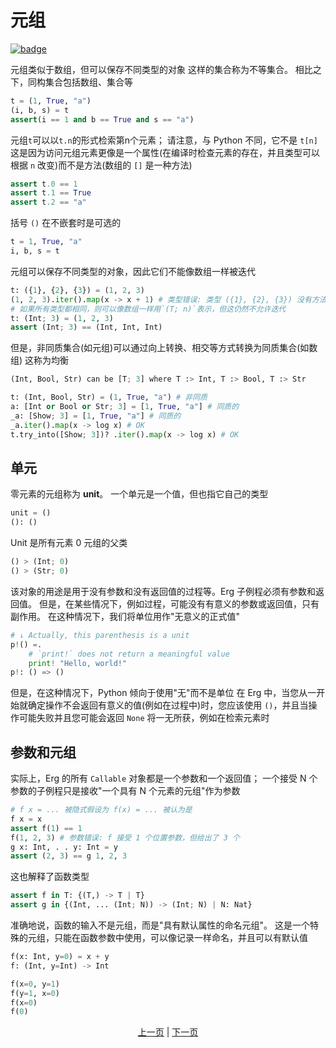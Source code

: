 # 元组

[![badge](https://img.shields.io/endpoint.svg?url=https%3A%2F%2Fgezf7g7pd5.execute-api.ap-northeast-1.amazonaws.com%2Fdefault%2Fsource_up_to_date%3Fowner%3Derg-lang%26repos%3Derg%26ref%3Dmain%26path%3Ddoc/EN/syntax/11_tuple.md%26commit_hash%3D51de3c9d5a9074241f55c043b9951b384836b258)](https://gezf7g7pd5.execute-api.ap-northeast-1.amazonaws.com/default/source_up_to_date?owner=erg-lang&repos=erg&ref=main&path=doc/EN/syntax/11_tuple.md&commit_hash=51de3c9d5a9074241f55c043b9951b384836b258)

元组类似于数组，但可以保存不同类型的对象
这样的集合称为不等集合。 相比之下，同构集合包括数组、集合等

```python
t = (1, True, "a")
(i, b, s) = t
assert(i == 1 and b == True and s == "a")
```

元组`t`可以以`t.n`的形式检索第n个元素； 请注意，与 Python 不同，它不是 `t[n]`
这是因为访问元组元素更像是一个属性(在编译时检查元素的存在，并且类型可以根据 `n` 改变)而不是方法(数组的 `[]` 是一种方法)

```python
assert t.0 == 1
assert t.1 == True
assert t.2 == "a"
```

括号 `()` 在不嵌套时是可选的

```python
t = 1, True, "a"
i, b, s = t
```

元组可以保存不同类型的对象，因此它们不能像数组一样被迭代

```python
t: ({1}, {2}, {3}) = (1, 2, 3)
(1, 2, 3).iter().map(x -> x + 1) # 类型错误: 类型 ({1}, {2}, {3}) 没有方法 `.iter()`
# 如果所有类型都相同，则可以像数组一样用`(T; n)`表示，但这仍然不允许迭代
t: (Int; 3) = (1, 2, 3)
assert (Int; 3) == (Int, Int, Int)
```

但是，非同质集合(如元组)可以通过向上转换、相交等方式转换为同质集合(如数组)
这称为均衡

```python
(Int, Bool, Str) can be [T; 3] where T :> Int, T :> Bool, T :> Str
```

```python
t: (Int, Bool, Str) = (1, True, "a") # 非同质
a: [Int or Bool or Str; 3] = [1, True, "a"] # 同质的
_a: [Show; 3] = [1, True, "a"] # 同质的
_a.iter().map(x -> log x) # OK
t.try_into([Show; 3])? .iter().map(x -> log x) # OK
```

## 单元

零元素的元组称为 __unit__。 一个单元是一个值，但也指它自己的类型

```python
unit = ()
(): ()
```

Unit 是所有元素 0 元组的父类

```python
() > (Int; 0)
() > (Str; 0)
```

该对象的用途是用于没有参数和没有返回值的过程等。Erg 子例程必须有参数和返回值。 但是，在某些情况下，例如过程，可能没有有意义的参数或返回值，只有副作用。 在这种情况下，我们将单位用作"无意义的正式值"

```python
# ↓ Actually, this parenthesis is a unit
p!() =.
    # `print!` does not return a meaningful value
    print! "Hello, world!"
p!: () => ()
```

但是，在这种情况下，Python 倾向于使用"无"而不是单位
在 Erg 中，当您从一开始就确定操作不会返回有意义的值(例如在过程中)时，您应该使用 `()`，并且当操作可能失败并且您可能会返回 `None` 将一无所获，例如在检索元素时

## 参数和元组

实际上，Erg 的所有 `Callable` 对象都是一个参数和一个返回值； 一个接受 N 个参数的子例程只是接收"一个具有 N 个元素的元组"作为参数

```python
# f x = ... 被隐式假设为 f(x) = ... 被认为是
f x = x
assert f(1) == 1
f(1, 2, 3) # 参数错误: f 接受 1 个位置参数，但给出了 3 个
g x: Int, . . y: Int = y
assert (2, 3) == g 1, 2, 3
```

这也解释了函数类型

```python
assert f in T: {(T,) -> T | T}
assert g in {(Int, ... (Int; N)) -> (Int; N) | N: Nat}
```

准确地说，函数的输入不是元组，而是"具有默认属性的命名元组"。 这是一个特殊的元组，只能在函数参数中使用，可以像记录一样命名，并且可以有默认值

```python
f(x: Int, y=0) = x + y
f: (Int, y=Int) -> Int

f(x=0, y=1)
f(y=1, x=0)
f(x=0)
f(0)
```

<p align='center'>
    <a href='./10_array.md'>上一页</a> | <a href='./12_dict.md'>下一页</a>
</p>
